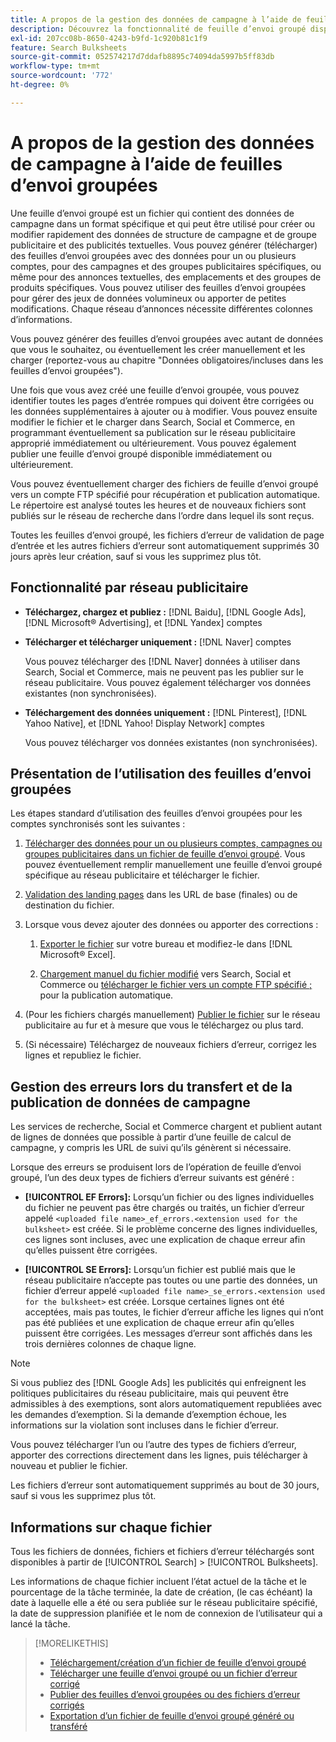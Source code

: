 ```yaml
---
title: A propos de la gestion des données de campagne à l’aide de feuilles d’envoi groupées
description: Découvrez la fonctionnalité de feuille d’envoi groupé disponible par le réseau publicitaire, le workflow de feuille d’envoi groupé et la gestion des erreurs.
exl-id: 207cc08b-8650-4243-b9fd-1c920b81c1f9
feature: Search Bulksheets
source-git-commit: 052574217d7ddafb8895c74094da5997b5ff83db
workflow-type: tm+mt
source-wordcount: '772'
ht-degree: 0%

---
```


# A propos de la gestion des données de campagne à l’aide de feuilles d’envoi groupées

Une feuille d’envoi groupé est un fichier qui contient des données de campagne dans un format spécifique et qui peut être utilisé pour créer ou modifier rapidement des données de structure de campagne et de groupe publicitaire et des publicités textuelles. Vous pouvez générer (télécharger) des feuilles d’envoi groupées avec des données pour un ou plusieurs comptes, pour des campagnes et des groupes publicitaires spécifiques, ou même pour des annonces textuelles, des emplacements et des groupes de produits spécifiques. Vous pouvez utiliser des feuilles d’envoi groupées pour gérer des jeux de données volumineux ou apporter de petites modifications. Chaque réseau d’annonces nécessite différentes colonnes d’informations.

Vous pouvez générer des feuilles d’envoi groupées avec autant de données que vous le souhaitez, ou éventuellement les créer manuellement et les charger (reportez-vous au chapitre &quot;Données obligatoires/incluses dans les feuilles d’envoi groupées&quot;).

Une fois que vous avez créé une feuille d’envoi groupée, vous pouvez identifier toutes les pages d’entrée rompues qui doivent être corrigées ou les données supplémentaires à ajouter ou à modifier. Vous pouvez ensuite modifier le fichier et le charger dans Search, Social et Commerce, en programmant éventuellement sa publication sur le réseau publicitaire approprié immédiatement ou ultérieurement. Vous pouvez également publier une feuille d’envoi groupé disponible immédiatement ou ultérieurement.

Vous pouvez éventuellement charger des fichiers de feuille d’envoi groupé vers un compte FTP spécifié pour récupération et publication automatique. Le répertoire est analysé toutes les heures et de nouveaux fichiers sont publiés sur le réseau de recherche dans l’ordre dans lequel ils sont reçus.

Toutes les feuilles d’envoi groupé, les fichiers d’erreur de validation de page d’entrée et les autres fichiers d’erreur sont automatiquement supprimés 30 jours après leur création, sauf si vous les supprimez plus tôt.

## Fonctionnalité par réseau publicitaire

* **Téléchargez, chargez et publiez :**  [!DNL Baidu], [!DNL Google Ads], [!DNL Microsoft® Advertising], et [!DNL Yandex] comptes

* **Télécharger et télécharger uniquement :** [!DNL Naver] comptes

  Vous pouvez télécharger des [!DNL Naver] données à utiliser dans Search, Social et Commerce, mais ne peuvent pas les publier sur le réseau publicitaire. Vous pouvez également télécharger vos données existantes (non synchronisées).

* **Téléchargement des données uniquement :**  [!DNL Pinterest], [!DNL Yahoo Native], et [!DNL Yahoo! Display Network] comptes

  Vous pouvez télécharger vos données existantes (non synchronisées).

## Présentation de l’utilisation des feuilles d’envoi groupées

Les étapes standard d’utilisation des feuilles d’envoi groupées pour les comptes synchronisés sont les suivantes :

<!-- insert image
  [EDIT/RECREATE FILE to replace "search engine"]
-->

1. [Télécharger des données pour un ou plusieurs comptes, campagnes ou groupes publicitaires dans un fichier de feuille d’envoi groupé](bulksheet-download.md). Vous pouvez éventuellement remplir manuellement une feuille d’envoi groupé spécifique au réseau publicitaire et télécharger le fichier.

1. [Validation des landing pages](bulksheet-validate-landing-pages.md) dans les URL de base (finales) ou de destination du fichier.

1. Lorsque vous devez ajouter des données ou apporter des corrections :

   1. [Exporter le fichier](bulksheet-export.md) sur votre bureau et modifiez-le dans [!DNL Microsoft® Excel].

   1. [Chargement manuel du fichier modifié](bulksheet-upload.md) vers Search, Social et Commerce ou [télécharger le fichier vers un compte FTP spécifié ;](bulksheet-ftp-account.md) pour la publication automatique.

1. (Pour les fichiers chargés manuellement) [Publier le fichier](bulksheet-post.md) sur le réseau publicitaire au fur et à mesure que vous le téléchargez ou plus tard.

1. (Si nécessaire) Téléchargez de nouveaux fichiers d’erreur, corrigez les lignes et republiez le fichier.

## Gestion des erreurs lors du transfert et de la publication de données de campagne

Les services de recherche, Social et Commerce chargent et publient autant de lignes de données que possible à partir d’une feuille de calcul de campagne, y compris les URL de suivi qu’ils génèrent si nécessaire.

Lorsque des erreurs se produisent lors de l’opération de feuille d’envoi groupé, l’un des deux types de fichiers d’erreur suivants est généré :

* **[!UICONTROL EF Errors]:**  Lorsqu’un fichier ou des lignes individuelles du fichier ne peuvent pas être chargés ou traités, un fichier d’erreur appelé `<uploaded file name>_ef_errors.<extension used for the bulksheet>` est créée. Si le problème concerne des lignes individuelles, ces lignes sont incluses, avec une explication de chaque erreur afin qu’elles puissent être corrigées.

* **[!UICONTROL SE Errors]:**  Lorsqu’un fichier est publié mais que le réseau publicitaire n’accepte pas toutes ou une partie des données, un fichier d’erreur appelé `<uploaded file name>_se_errors.<extension used for the bulksheet>` est créée. Lorsque certaines lignes ont été acceptées, mais pas toutes, le fichier d’erreur affiche les lignes qui n’ont pas été publiées et une explication de chaque erreur afin qu’elles puissent être corrigées. Les messages d’erreur sont affichés dans les trois dernières colonnes de chaque ligne.

>[!NOTE]
>
>Si vous publiez des [!DNL Google Ads] les publicités qui enfreignent les politiques publicitaires du réseau publicitaire, mais qui peuvent être admissibles à des exemptions, sont alors automatiquement republiées avec les demandes d’exemption. Si la demande d’exemption échoue, les informations sur la violation sont incluses dans le fichier d’erreur.

Vous pouvez télécharger l’un ou l’autre des types de fichiers d’erreur, apporter des corrections directement dans les lignes, puis télécharger à nouveau et publier le fichier.

Les fichiers d’erreur sont automatiquement supprimés au bout de 30 jours, sauf si vous les supprimez plus tôt.

## Informations sur chaque fichier

Tous les fichiers de données, fichiers et fichiers d’erreur téléchargés sont disponibles à partir de [!UICONTROL Search] > [!UICONTROL Bulksheets].

Les informations de chaque fichier incluent l’état actuel de la tâche et le pourcentage de la tâche terminée, la date de création, (le cas échéant) la date à laquelle elle a été ou sera publiée sur le réseau publicitaire spécifié, la date de suppression planifiée et le nom de connexion de l’utilisateur qui a lancé la tâche.

>[!MORELIKETHIS]
>
>* [Téléchargement/création d’un fichier de feuille d’envoi groupé](/help/search-social-commerce/campaign-management/bulksheets/bulksheet-download.md)
>* [Télécharger une feuille d’envoi groupé ou un fichier d’erreur corrigé](bulksheet-upload.md)
>* [Publier des feuilles d’envoi groupées ou des fichiers d’erreur corrigés](bulksheet-post.md)
>* [Exportation d’un fichier de feuille d’envoi groupé généré ou transféré](bulksheet-export.md)
